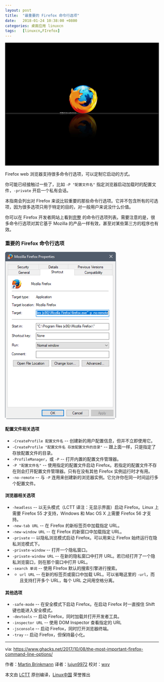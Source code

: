 ```yaml
---
layout: post
title:	"最重要的 Firefox 命令行选项"
date:	2018-01-24 10:38:00 +0800 
categories:	桌面应用 linuxcn 
tags:	[linuxcn,FIrefox]
---
```



![](/Asserts/Images/album/201801/23/234142oi23zlyukzxej22z.jpg)


Firefox web 浏览器支持很多命令行选项，可以定制它启动的方式。


你可能已经接触过一些了，比如 `-P "配置文件名"` 指定浏览器启动加载时的配置文件，`-private` 开启一个私有会话。


本指南会列出对 FIrefox 来说比较重要的那些命令行选项。它并不包含所有的可选项，因为很多选项只用于特定的目的，对一般用户来说没什么价值。


你可以在 Firefox 开发者网站上看到[完整](https://developer.mozilla.org/en-US/docs/Mozilla/Command_Line_Options) 的命令行选项列表。需要注意的是，很多命令行选项对其它基于 Mozilla 的产品一样有效，甚至对某些第三方的程序也有效。


### 重要的 Firefox 命令行选项


![firefox command line](/Asserts/Images/album/201801/23/234211r6dajkmar5ia1dm6.png)


#### 配置文件相关选项


* `-CreateProfile 配置文件名` -- 创建新的用户配置信息，但并不立即使用它。
* `-CreateProfile "配置文件名 存放配置文件的目录"` -- 跟上面一样，只是指定了存放配置文件的目录。
* `-ProfileManager`，或 `-P` -- 打开内置的配置文件管理器。
* `-P "配置文件名"` -- 使用指定的配置文件启动 Firefox。若指定的配置文件不存在则会打开配置文件管理器。只有在没有其他 Firefox 实例运行时才有用。
* `-no-remote` -- 与 `-P` 连用来创建新的浏览器实例。它允许你在同一时间运行多个配置文件。


#### 浏览器相关选项


* `-headless` -- 以无头模式（LCTT 译注：无显示界面）启动 Firefox。Linux 上需要 Firefox 55 才支持，Windows 和 Mac OS X 上需要 Firefox 56 才支持。
* `-new-tab URL` -- 在 Firefox 的新标签页中加载指定 URL。
* `-new-window URL` -- 在 Firefox 的新窗口中加载指定 URL。
* `-private` -- 以隐私浏览模式启动 Firefox。可以用来让 Firefox 始终运行在隐私浏览模式下。
* `-private-window` -- 打开一个隐私窗口。
* `-private-window URL` -- 在新的隐私窗口中打开 URL。若已经打开了一个隐私浏览窗口，则在那个窗口中打开 URL。
* `-search 单词` -- 使用 FIrefox 默认的搜索引擎进行搜索。
* - `url URL` -- 在新的标签页或窗口中加载 URL。可以省略这里的 `-url`，而且支持打开多个 URL，每个 URL 之间用空格分离。


#### 其他选项


* `-safe-mode` -- 在安全模式下启动 Firefox。在启动 Firefox 时一直按住 Shift 键也能进入安全模式。
* `-devtools` -- 启动 Firefox，同时加载并打开开发者工具。
* `-inspector URL` -- 使用 DOM Inspector 查看指定的 URL
* `-jsconsole` -- 启动 Firefox，同时打开浏览器终端。
* `-tray` -- 启动 Firefox，但保持最小化。


 




---


via: <https://www.ghacks.net/2017/10/08/the-most-important-firefox-command-line-options/>


作者：[Martin Brinkmann](https://www.ghacks.net/author/martin/) 译者：[lujun9972](https://github.com/lujun9972) 校对：[wxy](https://github.com/wxy)


本文由 [LCTT](https://github.com/LCTT/TranslateProject) 原创编译，[Linux中国](https://linux.cn/) 荣誉推出

